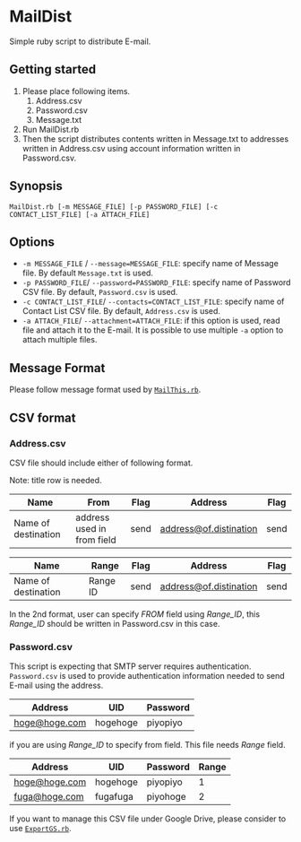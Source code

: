 # MailDist

Simple ruby script to distribute E-mail.

## Getting started

1. Please place following items.
	1. Address.csv
	1. Password.csv
	1. Message.txt
1. Run MailDist.rb
1. Then the script distributes contents written in Message.txt to addresses written in Address.csv using account information written in Password.csv.

## Synopsis

```
MailDist.rb [-m MESSAGE_FILE] [-p PASSWORD_FILE] [-c CONTACT_LIST_FILE] [-a ATTACH_FILE]
```

## Options

* `-m MESSAGE_FILE` / `--message=MESSAGE_FILE`: specify name of Message file. By default `Message.txt` is used.
* `-p PASSWORD_FILE`/ `--password=PASSWORD_FILE`: specify name of Password CSV file. By default, `Password.csv` is used.
* `-c CONTACT_LIST_FILE`/ `--contacts=CONTACT_LIST_FILE`: specify name of Contact List CSV file. By default, `Address.csv` is used.
* `-a ATTACH_FILE`/ `--attachment=ATTACH_FILE`: if this option is used, read file and attach it to the E-mail.
	It is possible to use multiple `-a` option to attach multiple files.

## Message Format

Please follow message format used by [`MailThis.rb`](README.md).

## CSV format

### Address.csv

CSV file should include either of following format.

Note: title row is needed.

|Name|From|Flag|Address|Flag|
|----|----|----|-------|----|
|Name of destination|address used in from field|send|address@of.distination|send|

|Name|Range|Flag|Address|Flag|
|----|-----|----|-------|----|
|Name of destination|Range ID|send|address@of.distination|send|

In the 2nd format, user can specify *FROM* field using *Range_ID*, this *Range_ID* should be written in Password.csv in this case.

### Password.csv

This script is expecting that SMTP server requires authentication. `Password.csv` is used to provide authentication information needed to send E-mail using the address.

|Address|UID|Password|
|-------|---|--------|
|hoge@hoge.com|hogehoge|piyopiyo|

if you are using *Range_ID* to specify from field.
This file needs *Range* field.

|Address|UID|Password|Range|
|-------|---|--------|-----|
|hoge@hoge.com|hogehoge|piyopiyo|1|
|fuga@hoge.com|fugafuga|piyohoge|2|

If you want to manage this CSV file under Google Drive, please consider to use [`ExportGS.rb`](ExportGS.md).
